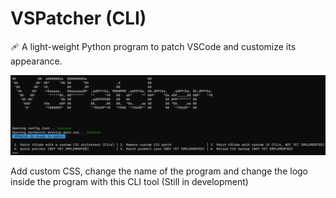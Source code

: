 # VSPatcher (CLI)
<p>🩹 A light-weight Python program to patch VSCode and customize its appearance.</p>

<picture>
  <source media="(prefers-color-scheme: dark)" srcset="res/preview/vspatch1.png">
  <source media="(prefers-color-scheme: light)" srcset="res/preview/vspatch1light.png">
  <img alt="VSPatch preview" src="res/preview/vspatch1.png">
</picture>

Add custom CSS, change the name of the program and change the logo inside the program with this CLI tool (Still in development)
